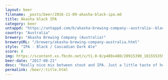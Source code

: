 ```yaml
---
layout: beer
filename: _posts/beer/2016-11-09-akasha-black-ipa.md
title: Akasha black IPA
category: beer
untappd: "https://untappd.com/b/akasha-brewing-company--australia--black-ipa/2221303"
country: "Australia"
brewery: "Akasha Brewing Company (Australia)"
breweryURL: "/brewery/akasha-brewing-company-australia.html"
style: "IPA - Black / Cascadian Dark Ale"
score: 8
img: https://scontent.xx.fbcdn.net/v/t1.0-0/p480x480/20915390_10155535941203745_263000322410053837_n.jpg?_nc_cat=105&_nc_ht=scontent.xx&oh=2bd91edf11d919d36b883bdcc8dd0b7b&oe=5CD453CB
beer-date: "2017-08-21"
desc: "Really nice mix between stout and IPA. Just a little taste of hops after the stoutiness subsides"
permalink: /beer/:title.html
---
```

